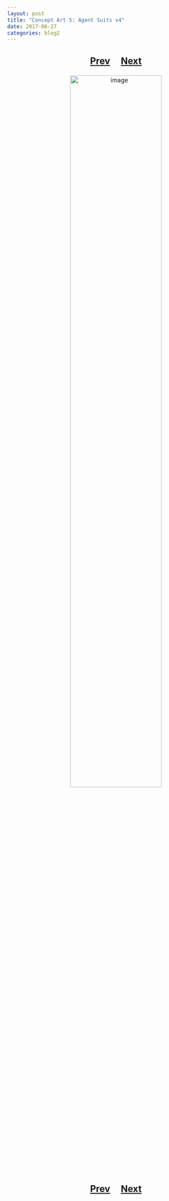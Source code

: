 ```yaml
---
layout: post
title: "Concept Art 5: Agent Suits v4"
date: 2017-06-27
categories: blog2
---
```


<h2>
  <p style="text-align:center;">
    <a href="/wingsofthechorus/archive/2017/06/25/conceptart4">Prev</a>
    &nbsp;&nbsp;&nbsp;
    <a href="/wingsofthechorus/archive/2017/07/02/conceptart6">Next</a>
  </p>
</h2>

<p style="text-align:center;">
  <img src="/wingsofthechorus/images/conceptart/ca5.png" width="65%" alt="image"/>
</p>

<h2>
  <p style="text-align:center;">
    <a href="/wingsofthechorus/archive/2017/06/25/conceptart4">Prev</a>
    &nbsp;&nbsp;&nbsp;
    <a href="/wingsofthechorus/archive/2017/07/02/conceptart6">Next</a>
  </p>
</h2>
